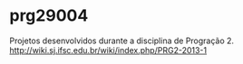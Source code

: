 # prg29004
Projetos desenvolvidos durante a disciplina de Progração 2. http://wiki.sj.ifsc.edu.br/wiki/index.php/PRG2-2013-1
